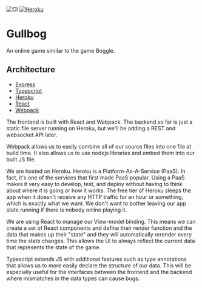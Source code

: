 ![CI](https://github.com/nturley/gullbog/workflows/CI/badge.svg)
[![Heroku](https://heroku-badge.herokuapp.com/?app=gullbog)](gullbog.herokuapp.com)

# Gullbog

An online game similar to the game Boggle.

## Architecture

- [Express](https://expressjs.com/)
- [Typescript](https://www.typescriptlang.org/)
- [Heroku](https://www.heroku.com/)
- [React](https://reactjs.org/)
- [Webpack](https://webpack.js.org/)

The frontend is built with React and Webpack. The backend so far is just a static file server running on Heroku, but we'll be adding a REST and websocket API later.

Webpack allows us to easily combine all of our source files into one file at build time. It also allows us to use nodejs libraries and embed them into our built JS file.

We are hosted on Heroku. Heroku is a Platform-As-A-Service (PaaS). In fact, it's one of the services that first made PaaS popular. Using a PaaS makes it very easy to develop, test, and deploy without having to think about where it is going or how it works. The free tier of Heroku sleeps the app when it doesn't receive any HTTP traffic for an hour or something, which is exactly what we want. We don't want to bother leaving our app state running if there is nobody online playing it.

We are using React to manage our View-model binding. This means we can create a set of React components and define their render function and the data that makes up their "state" and they will automatically rerender every time the state changes. This allows the UI to always reflect the current data that represents the state of the game.

Typescript extends JS with additional features such as type annotations that allows us to more easily declare the structure of our data. This will be especially useful for the interfaces between the frontend and the backend where mismatches in the data types can cause bugs.
